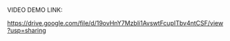 VIDEO DEMO LINK:

https://drive.google.com/file/d/19ovHnY7Mzbli1AvswtFcupITbv4ntCSF/view?usp=sharing
